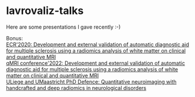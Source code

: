 # lavrovaliz-talks
Here are some presentations I gave recently :-)

Bonus:  
[ECR'2020: Development and external validation of automatic diagnostic aid for multiple sclerosis using a radiomics analysis of white matter on clinical and quantitative MRI](https://youtu.be/kDz0tJAcrxs)    
[qMRI conference'2022: Development and external validation of automatic diagnostic aid for multiple sclerosis using a radiomics analysis of white matter on clinical and quantitative MRI](https://www.youtube.com/watch?v=c3GPYsQrAVw)  
[ULiege and UMaastricht PhD Defence: Quantitative neuroimaging with handcrafted and deep radiomics in neurological disorders]([https://www.youtube.com/watch?v=c3GPYsQrAVw](https://www.youtube.com/watch?v=9Z3cq5ED5jo))

